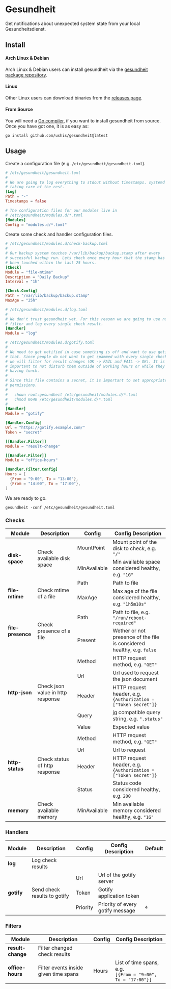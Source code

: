 # Gesundheit

Get notifications about unexpected system state from your local Gesundheitsdienst.

## Install

#### Arch Linux & Debian

Arch Linux & Debian users can install gesundheit via the
[gesundheit package repository](https://ushis.github.io/gesundheit/).

#### Linux

Other Linux users can download binaries from the
[releases page](https://github.com/ushis/gesundheit/releases).

#### From Source

You will need a [Go compiler](https://go.dev/), if you want to install gesundheit
from source. Once you have got one, it is as easy as:

```
go install github.com/ushis/gesundheit@latest
```

## Usage

Create a configuration file (e.g. `/etc/gesundheit/gesundheit.toml`).

```toml
# /etc/gesundheit/gesundheit.toml
#
# We are going to log everything to stdout without timestamps. systemd is
# taking care of the rest.
[Log]
Path = "-"
Timestamps = false

# The configuration files for our modules live in
# /etc/gesundheit/modules.d/*.toml
[Modules]
Config = "modules.d/*.toml"
```

Create some check and handler configuration files.

```toml
# /etc/gesundheit/modules.d/check-backup.toml
#
# Our backup system touches /var/lib/backup/backup.stamp after every
# successful backup run. Lets check once every hour that the stamp has
# been touched within the last 25 hours.
[Check]
Module = "file-mtime"
Description = "Daily Backup"
Interval = "1h"

[Check.Config]
Path = "/var/lib/backup/backup.stamp"
MaxAge = "25h"
```

```toml
# /etc/gesundheit/modules.d/log.toml
#
# We don't trust gesundheit yet. For this reason we are going to use no
# filter and log every single check result.
[Handler]
Module = "log"
```

```toml
# /etc/gesundheit/modules.d/gotify.toml
#
# We need to get notified in case something is off and want to use gotify for
# that. Since people do not want to get spammed with every single check result
# we will filter for result changes (OK -> FAIL and FAIL -> OK). It is also
# important to not disturb them outside of working hours or while they are
# having lunch.
#
# Since this file contains a secret, it is important to set appropriate
# permissions.
#
#   chown root:gesundheit /etc/gesundheit/modules.d/*.toml
#   chmod 0640 /etc/gesundheit/modules.d/*.toml
#
[Handler]
Module = "gotify"

[Handler.Config]
Url = "https://gotify.example.com/"
Token = "secret"

[[Handler.Filter]]
Module = "result-change"

[[Handler.Filter]]
Module = "office-hours"

[Handler.Filter.Config]
Hours = [
  {From = "9:00", To = "13:00"},
  {From = "14:00", To = "17:00"},
]
```

We are ready to go.

```
gesundheit -conf /etc/gesundheit/gesundheit.toml
```

### Checks

<table>
  <thead>
    <tr>
      <th>Module</th>
      <th>Description</th>
      <th>Config</th>
      <th>Config Description</th>
    </tr>
  </thead>
  <tbody>
    <tr>
      <td rowspan="2"><strong>disk-space</strong></td>
      <td rowspan="2">Check available disk space</td>
      <td>MountPoint</td>
      <td>Mount point of the disk to check, e.g. <code>"/"</code></td>
    </tr>
    <tr>
      <td>MinAvailable</td>
      <td>Min available space considered healthy, e.g. <code>"1G"</code></td>
    </tr>
    <tr>
      <td rowspan="2"><strong>file-mtime</strong></td>
      <td rowspan="2">Check mtime of a file</td>
      <td>Path</td>
      <td>Path to file</td>
    </tr>
    <tr>
      <td>MaxAge</td>
      <td>
        Max age of the file considered healthy,
        e.g. <code>"1h5m10s"</code>
      </td>
    </tr>
    <tr>
      <td rowspan="2"><strong>file-presence</strong></td>
      <td rowspan="2">Check presence of a file</td>
      <td>Path</td>
      <td>Path to file, e.g. <code>"/run/reboot-required"</code></td>
    </tr>
    <tr>
      <td>Present</td>
      <td>Wether or not presence of the file is considered healthy, e.g. <code>false</code></td>
    </tr>
    <tr>
      <td rowspan="5"><strong>http-json</strong></td>
      <td rowspan="5">Check json value in http response</td>
      <td>Method</td>
      <td>HTTP request method, e.g. <code>"GET"</code></td>
    </tr>
    <tr>
      <td>Url</td>
      <td>Url used to request the json document</td>
    </tr>
    <tr>
      <td>Header</td>
      <td>
        HTTP request header, e.g.<br/>
        <code>{Authorization = ["Token secret"]}</code>
      </td>
    </tr>
    <tr>
      <td>Query</td>
      <td>
        <a href="https://stedolan.github.io/jq/">jq</a> compatible query string,
        e.g. <code>".status"</code>
      </td>
    </tr>
    <tr>
      <td>Value</td>
      <td>Expected value</td>
    </tr>
    <tr>
      <td rowspan="4"><strong>http-status</strong></td>
      <td rowspan="4">Check status of http response</td>
      <td>Method</td>
      <td>HTTP request method, e.g. <code>"GET"</code></td>
    </tr>
    <tr>
      <td>Url</td>
      <td>Url to request</td>
    </tr>
    <tr>
      <td>Header</td>
      <td>
        HTTP request header, e.g.<br/>
        <code>{Authorization = ["Token secret"]}</code>
      </td>
    </tr>
    <tr>
      <td>Status</td>
      <td>Status code considered healthy, e.g. <code>200</code></td>
    </tr>
    <tr>
      <td><strong>memory</strong></td>
      <td>Check available memory</td>
      <td>MinAvailable</td>
      <td>Min available memory considered healthy, e.g. <code>"1G"</code></td>
    </tr>
  </tbody>
</table>

### Handlers

<table>
  <thead>
    <tr>
      <th>Module</th>
      <th>Description</th>
      <th>Config</th>
      <th>Config Description</th>
      <th>Default</th>
    </tr>
  </thead>
  <tbody>
    <tr>
      <td><strong>log</strong></td>
      <td>Log check results</td>
      <td></td>
      <td></td>
      <td></td>
    </tr>
    <tr>
      <td rowspan="3"><strong>gotify</strong></td>
      <td rowspan="3">Send check results to gotify</td>
      <td>Url</td>
      <td>Url of the gotify server</td>
      <td></td>
    </tr>
    <tr>
      <td>Token</td>
      <td>Gotify application token</td>
      <td></td>
    </tr>
    <tr>
      <td>Priority</td>
      <td>Priority of every gotify message</td>
      <td><code>4</code></td>
    </tr>
  </tbody>
</table>

### Filters

<table>
  <thead>
    <tr>
      <th>Module</th>
      <th>Description</th>
      <th>Config</th>
      <th>Config Description</th>
    </tr>
  </thead>
  <tbody>
    <tr>
      <td><strong>result-change</strong></td>
      <td>Filter changed check results</td>
      <td></td>
      <td></td>
    </tr>
    <tr>
      <td><strong>office-hours</strong></td>
      <td>Filter events inside given time spans</td>
      <td>Hours</td>
      <td>
        List of time spans, e.g.<br/>
        <code>[{From = "9:00", To = "17:00"}]</code>
      </td>
    </tr>
  </tbody>
</table>
